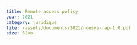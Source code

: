 ```yaml
---
title: Remote access policy
year: 2021
category: juridique
file: /assets/documents/2021/noesya-rap-1.0.pdf
size: 62ko
---
```

